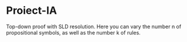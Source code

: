 # Proiect-IA
Top-down proof with SLD resolution. Here you can vary the number n of
propositional symbols, as well as the number k of rules.
